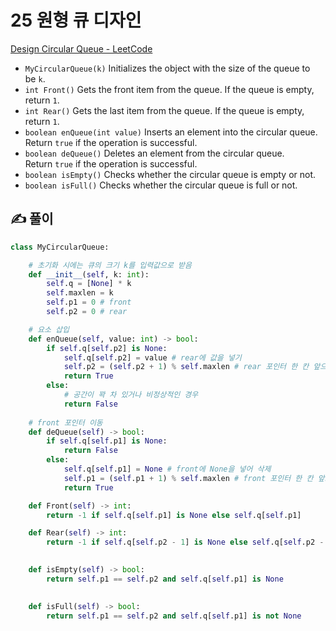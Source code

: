 # 25 원형 큐 디자인

[Design Circular Queue - LeetCode](https://leetcode.com/problems/design-circular-queue/)

- `MyCircularQueue(k)` Initializes the object with the size of the queue to be `k`.
- `int Front()` Gets the front item from the queue. If the queue is empty, return `1`.
- `int Rear()` Gets the last item from the queue. If the queue is empty, return `1`.
- `boolean enQueue(int value)` Inserts an element into the circular queue. Return `true` if the operation is successful.
- `boolean deQueue()` Deletes an element from the circular queue. Return `true` if the operation is successful.
- `boolean isEmpty()` Checks whether the circular queue is empty or not.
- `boolean isFull()` Checks whether the circular queue is full or not.

## ✍️ 풀이

```python
class MyCircularQueue:

    # 초기화 시에는 큐의 크기 k를 입력값으로 받음
    def __init__(self, k: int):
        self.q = [None] * k
        self.maxlen = k
        self.p1 = 0 # front
        self.p2 = 0 # rear

    # 요소 삽입
    def enQueue(self, value: int) -> bool:
        if self.q[self.p2] is None: 
            self.q[self.p2] = value # rear에 값을 넣기
            self.p2 = (self.p2 + 1) % self.maxlen # rear 포인터 한 칸 앞으로
            return True
        else:
            # 공간이 꽉 차 있거나 비정상적인 경우
            return False
    
    # front 포인터 이동
    def deQueue(self) -> bool:
        if self.q[self.p1] is None:
            return False
        else:
            self.q[self.p1] = None # front에 None을 넣어 삭제
            self.p1 = (self.p1 + 1) % self.maxlen # front 포인터 한 칸 앞으로
            return True

    def Front(self) -> int:
        return -1 if self.q[self.p1] is None else self.q[self.p1]

    def Rear(self) -> int:
        return -1 if self.q[self.p2 - 1] is None else self.q[self.p2 - 1]
        

    def isEmpty(self) -> bool:
        return self.p1 == self.p2 and self.q[self.p1] is None
        

    def isFull(self) -> bool:
        return self.p1 == self.p2 and self.q[self.p1] is not None
```
